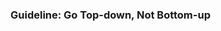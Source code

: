 ### Guideline: Go Top-down, Not Bottom-up

<panel type="seamless" header="%%-----------------------------------------%%">
  <include src="./index.md#main" />
</panel>
